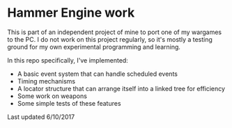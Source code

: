 # Hammer Engine work

This is part of an independent project of mine to port one of my wargames to the PC. I do not work on this project regularly, so it's mostly a testing ground for my own experimental programming and learning.

In this repo specifically, I've implemented:
 - A basic event system that can handle scheduled events
 - Timing mechanisms
 - A locator structure that can arrange itself into a linked tree for efficiency
 - Some work on weapons
 - Some simple tests of these features

Last updated 6/10/2017
